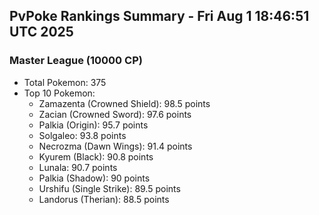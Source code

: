 ## PvPoke Rankings Summary - Fri Aug  1 18:46:51 UTC 2025

### Master League (10000 CP)
- Total Pokemon: 375
- Top 10 Pokemon:
  - Zamazenta (Crowned Shield): 98.5 points
  - Zacian (Crowned Sword): 97.6 points
  - Palkia (Origin): 95.7 points
  - Solgaleo: 93.8 points
  - Necrozma (Dawn Wings): 91.4 points
  - Kyurem (Black): 90.8 points
  - Lunala: 90.7 points
  - Palkia (Shadow): 90 points
  - Urshifu (Single Strike): 89.5 points
  - Landorus (Therian): 88.5 points

